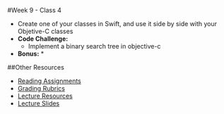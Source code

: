 #Week 9 - Class 4
* Create one of your classes in Swift, and use it side by side with your Objetive-C classes
* **Code Challenge:**
	* Implement a binary search tree in objective-c
* **Bonus:**
	*

##Other Resources
* [Reading Assignments](../../Resources/ra-grading-standard/)
* [Grading Rubrics](../../Resources/)
* [Lecture Resources](lecture/)
* [Lecture Slides](https://www.icloud.com/keynote/000UVA32oQygJmehkw5ObWxOQ#Week9-Class4)
